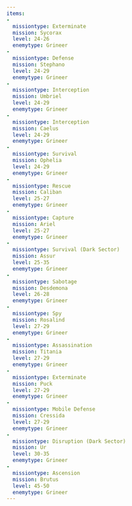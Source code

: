 ```yaml
---
items:
-
  missiontype: Exterminate
  mission: Sycorax
  level: 24-26
  enemytype: Grineer
-
  missiontype: Defense
  mission: Stephano
  level: 24-29
  enemytype: Grineer
-
  missiontype: Interception
  mission: Umbriel
  level: 24-29
  enemytype: Grineer
-
  missiontype: Interception
  mission: Caelus
  level: 24-29
  enemytype: Grineer
-
  missiontype: Survival
  mission: Ophelia
  level: 24-29
  enemytype: Grineer
-
  missiontype: Rescue
  mission: Caliban
  level: 25-27
  enemytype: Grineer
-
  missiontype: Capture
  mission: Ariel
  level: 25-27
  enemytype: Grineer
-
  missiontype: Survival (Dark Sector)
  mission: Assur
  level: 25-35
  enemytype: Grineer
-
  missiontype: Sabotage
  mission: Desdemona
  level: 26-28
  enemytype: Grineer
-
  missiontype: Spy
  mission: Rosalind
  level: 27-29
  enemytype: Grineer
-
  missiontype: Assassination
  mission: Titania
  level: 27-29
  enemytype: Grineer
-
  missiontype: Exterminate
  mission: Puck
  level: 27-29
  enemytype: Grineer
-
  missiontype: Mobile Defense
  mission: Cressida
  level: 27-29
  enemytype: Grineer
-
  missiontype: Disruption (Dark Sector)
  mission: Ur
  level: 30-35
  enemytype: Grineer
-
  missiontype: Ascension
  mission: Brutus
  level: 45-50
  enemytype: Grineer
---
```

